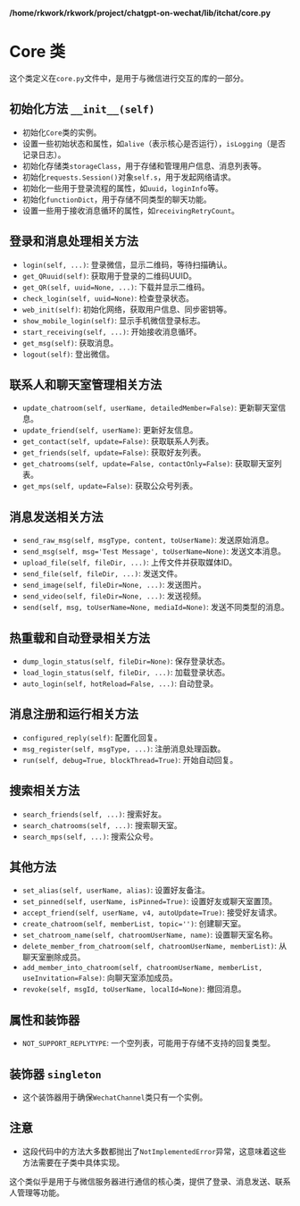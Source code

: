 **/home/rkwork/rkwork/project/chatgpt-on-wechat/lib/itchat/core.py**


# Core 类

这个类定义在`core.py`文件中，是用于与微信进行交互的库的一部分。

## 初始化方法 `__init__(self)`

- 初始化`Core`类的实例。
- 设置一些初始状态和属性，如`alive`（表示核心是否运行），`isLogging`（是否记录日志）。
- 初始化存储类`storageClass`，用于存储和管理用户信息、消息列表等。
- 初始化`requests.Session()`对象`self.s`，用于发起网络请求。
- 初始化一些用于登录流程的属性，如`uuid`，`loginInfo`等。
- 初始化`functionDict`，用于存储不同类型的聊天功能。
- 设置一些用于接收消息循环的属性，如`receivingRetryCount`。

## 登录和消息处理相关方法

- `login(self, ...)`: 登录微信，显示二维码，等待扫描确认。
- `get_QRuuid(self)`: 获取用于登录的二维码UUID。
- `get_QR(self, uuid=None, ...)`: 下载并显示二维码。
- `check_login(self, uuid=None)`: 检查登录状态。
- `web_init(self)`: 初始化网络，获取用户信息、同步密钥等。
- `show_mobile_login(self)`: 显示手机微信登录标志。
- `start_receiving(self, ...)`: 开始接收消息循环。
- `get_msg(self)`: 获取消息。
- `logout(self)`: 登出微信。

## 联系人和聊天室管理相关方法

- `update_chatroom(self, userName, detailedMember=False)`: 更新聊天室信息。
- `update_friend(self, userName)`: 更新好友信息。
- `get_contact(self, update=False)`: 获取联系人列表。
- `get_friends(self, update=False)`: 获取好友列表。
- `get_chatrooms(self, update=False, contactOnly=False)`: 获取聊天室列表。
- `get_mps(self, update=False)`: 获取公众号列表。

## 消息发送相关方法

- `send_raw_msg(self, msgType, content, toUserName)`: 发送原始消息。
- `send_msg(self, msg='Test Message', toUserName=None)`: 发送文本消息。
- `upload_file(self, fileDir, ...)`: 上传文件并获取媒体ID。
- `send_file(self, fileDir, ...)`: 发送文件。
- `send_image(self, fileDir=None, ...)`: 发送图片。
- `send_video(self, fileDir=None, ...)`: 发送视频。
- `send(self, msg, toUserName=None, mediaId=None)`: 发送不同类型的消息。

## 热重载和自动登录相关方法

- `dump_login_status(self, fileDir=None)`: 保存登录状态。
- `load_login_status(self, fileDir, ...)`: 加载登录状态。
- `auto_login(self, hotReload=False, ...)`: 自动登录。

## 消息注册和运行相关方法

- `configured_reply(self)`: 配置化回复。
- `msg_register(self, msgType, ...)`: 注册消息处理函数。
- `run(self, debug=True, blockThread=True)`: 开始自动回复。

## 搜索相关方法

- `search_friends(self, ...)`: 搜索好友。
- `search_chatrooms(self, ...)`: 搜索聊天室。
- `search_mps(self, ...)`: 搜索公众号。

## 其他方法

- `set_alias(self, userName, alias)`: 设置好友备注。
- `set_pinned(self, userName, isPinned=True)`: 设置好友或聊天室置顶。
- `accept_friend(self, userName, v4, autoUpdate=True)`: 接受好友请求。
- `create_chatroom(self, memberList, topic='')`: 创建聊天室。
- `set_chatroom_name(self, chatroomUserName, name)`: 设置聊天室名称。
- `delete_member_from_chatroom(self, chatroomUserName, memberList)`: 从聊天室删除成员。
- `add_member_into_chatroom(self, chatroomUserName, memberList, useInvitation=False)`: 向聊天室添加成员。
- `revoke(self, msgId, toUserName, localId=None)`: 撤回消息。

## 属性和装饰器

- `NOT_SUPPORT_REPLYTYPE`: 一个空列表，可能用于存储不支持的回复类型。

## 装饰器 `singleton`

- 这个装饰器用于确保`WechatChannel`类只有一个实例。

## 注意

- 这段代码中的方法大多数都抛出了`NotImplementedError`异常，这意味着这些方法需要在子类中具体实现。

这个类似乎是用于与微信服务器进行通信的核心类，提供了登录、消息发送、联系人管理等功能。